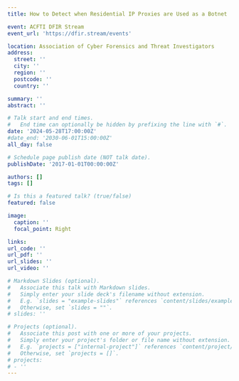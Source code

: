 ```yaml
---
title: How to Detect when Residential IP Proxies are Used as a Botnet

event: ACFTI DFIR Stream
event_url: 'https://dfir.stream/events'

location: Association of Cyber Forensics and Threat Investigators 
address:
  street: ''
  city: ''
  region: ''
  postcode: ''
  country: ''

summary: ''
abstract: ''

# Talk start and end times.
#   End time can optionally be hidden by prefixing the line with `#`.
date: '2024-05-28T17:00:00Z'
#date_end: '2030-06-01T15:00:00Z'
all_day: false

# Schedule page publish date (NOT talk date).
publishDate: '2017-01-01T00:00:00Z'

authors: []
tags: []

# Is this a featured talk? (true/false)
featured: false

image:
  caption: ''
  focal_point: Right

links: 
url_code: ''
url_pdf: ''
url_slides: ''
url_video: ''

# Markdown Slides (optional).
#   Associate this talk with Markdown slides.
#   Simply enter your slide deck's filename without extension.
#   E.g. `slides = "example-slides"` references `content/slides/example-slides.md`.
#   Otherwise, set `slides = ""`.
# slides: ''

# Projects (optional).
#   Associate this post with one or more of your projects.
#   Simply enter your project's folder or file name without extension.
#   E.g. `projects = ["internal-project"]` references `content/project/deep-learning/index.md`.
#   Otherwise, set `projects = []`.
# projects:
# - ''
---
```



